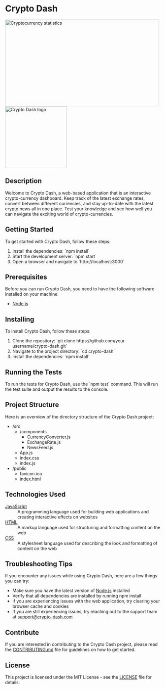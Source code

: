 <!DOCTYPE html>
<html>
  <body>
    <h1>Crypto Dash</h1>
    <img src="https://www.bankrate.com/2022/07/07151503/Cryptocurrency-statistics.jpeg?auto=webp&optimize=high&crop=16:9" alt="Cryptocurrency statistics" width="500" height="280" />
    <img src="https://example.com/crypto-dash-logo.jpg" alt="Crypto Dash logo" width="200" height="200" />
    <h2>Description</h2>
    <p>Welcome to Crypto Dash, a web-based application that is an interactive crypto-currency dashboard. Keep track of the latest exchange rates, convert between different currencies, and stay up-to-date with the latest crypto news all in one place. Test your knowledge and see how well you can navigate the exciting world of crypto-currencies.</p>
    <h2>Getting Started</h2>
    <p>To get started with Crypto Dash, follow these steps:</p>
    <ol>
      <li>Install the dependencies: `npm install`</li>
      <li>Start the development server: `npm start`</li>
      <li>Open a browser and navigate to `http://localhost:3000`</li>
    </ol>
    <h2>Prerequisites</h2>
    <p>Before you can run Crypto Dash, you need to have the following software installed on your machine:</p>
    <ul>
      <li><a href="https://nodejs.org/en/">Node.js</a></li>
    </ul>
    <h2>Installing</h2>
    <p>To install Crypto Dash, follow these steps:</p>
    <ol>
      <li>Clone the repository: `git clone https://github.com/your-username/crypto-dash.git`</li>
      <li>Navigate to the project directory: `cd crypto-dash`</li>
      <li>Install the dependencies: `npm install`</li>
    </ol>
    <h2>Running the Tests</h2>
    <p>To run the tests for Crypto Dash, use the `npm test` command. This will run the test suite and output the results to the console.</p>
    <h2>Project Structure</h2>
    <p>Here is an overview of the directory structure of the Crypto Dash project:</p>
    <ul>
      <li>/src
        <ul>
          <li>/components
            <ul>
              <li>CurrencyConverter.js</li>
              <li>ExchangeRate.js</li>
              <li>NewsFeed.js</li>
            </ul>
          </li>
          <li>App.js</li>
          <li>index.css</li>
          <li>index.js</li>
        </ul>
      </li>
      <li>/public
        <ul>
          <li>favicon.ico</li>
          <li>index.html</li>
        </ul>
      </li>
    </ul>
    <h2>Technologies Used</h2>
    <dl>
      <dt>
        <a href="https://developer.mozilla.org/en-US/docs/Web/JavaScript" target="_blank">JavaScript</a>
      </dt>
      <dd>A programming language used for building web applications and creating interactive effects on websites</dd>
    <dt>
    <a href="https://developer.mozilla.org/en-US/docs/Web/HTML" target="_blank">HTML</a>
    </dt>
    <dd>A markup language used for structuring and formatting content on the web</dd>
    <dt>
    <a href="https://developer.mozilla.org/en-US/docs/Web/CSS" target="_blank">CSS</a>
    </dt>
    <dd>A stylesheet language used for describing the look and formatting of content on the web</dd>
    </dl>
    <h2>Troubleshooting Tips</h2>
    <p>If you encounter any issues while using Crypto Dash, here are a few things you can try:</p>
    <ul>
    <li>Make sure you have the latest version of <a href="https://nodejs.org/en/" target="_blank">Node.js</a> installed</li>
    <li>Verify that all dependencies are installed by running npm install</li>
    <li>If you are experiencing issues with the web application, try clearing your browser cache and cookies</li>
    <li>If you are still experiencing issues, try reaching out to the support team at <a href="mailto:support@crypto-dash.com">support@crypto-dash.com</a></li>
    </ul>
    <h2>Contribute</h2>
    <p>If you are interested in contributing to the Crypto Dash project, please read the <a href="https://github.com/your-username/crypto-dash/blob/master/CONTRIBUTING.md">CONTRIBUTING.md</a> file for guidelines on how to get started.</p>
    <h2>License</h2>
    <p>This project is licensed under the MIT License - see the <a href="https://github.com/your-username/crypto-dash/blob/master/LICENSE">LICENSE</a> file for details.</p>
      </body>
    </html>